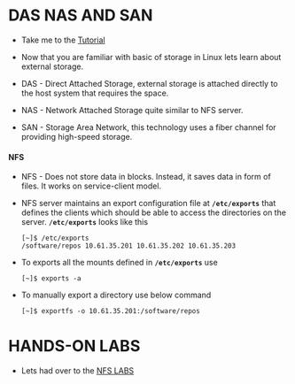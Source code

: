 # DAS NAS AND SAN

  - Take me to the [Tutorial](https://kodekloud.com/topic/das-nas-and-san/)

  - Now that you are familiar with basic of storage in Linux lets learn about external storage.

  - DAS - Direct Attached Storage, external storage is attached directly to the host system that requires the space.
  - NAS - Network Attached Storage quite similar to NFS server.
  - SAN - Storage Area Network, this technology uses a fiber channel for providing high-speed storage.

  #### NFS
  
  - NFS - Does not store data in blocks. Instead, it saves data in form of files. It works on service-client model.

  - NFS server maintains an export configuration file at **`/etc/exports`** that defines the clients which should be able to 
  access the directories on the server. **`/etc/exports`** looks like this

    ```
    [~]$ /etc/exports
    /software/repos 10.61.35.201 10.61.35.202 10.61.35.203
    ```

  - To exports all the mounts defined in **`/etc/exports`** use 

    ```
    [~]$ exports -a
    ```

  - To manually export a directory use below command

    ```
    [~]$ exportfs -o 10.61.35.201:/software/repos
    ```
  
# HANDS-ON LABS

  - Lets had over to the [NFS LABS](https://kodekloud.com/courses/873064/lectures/17311763)
